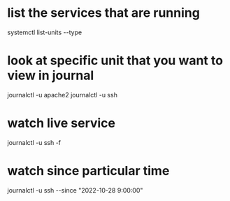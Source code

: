 # list the services that are running
systemctl list-units --type

# look at specific unit that you want to view in journal
journalctl -u apache2
journalctl -u ssh

# watch live service
journalctl -u ssh -f

# watch since particular time
journalctl -u ssh --since "2022-10-28 9:00:00"

